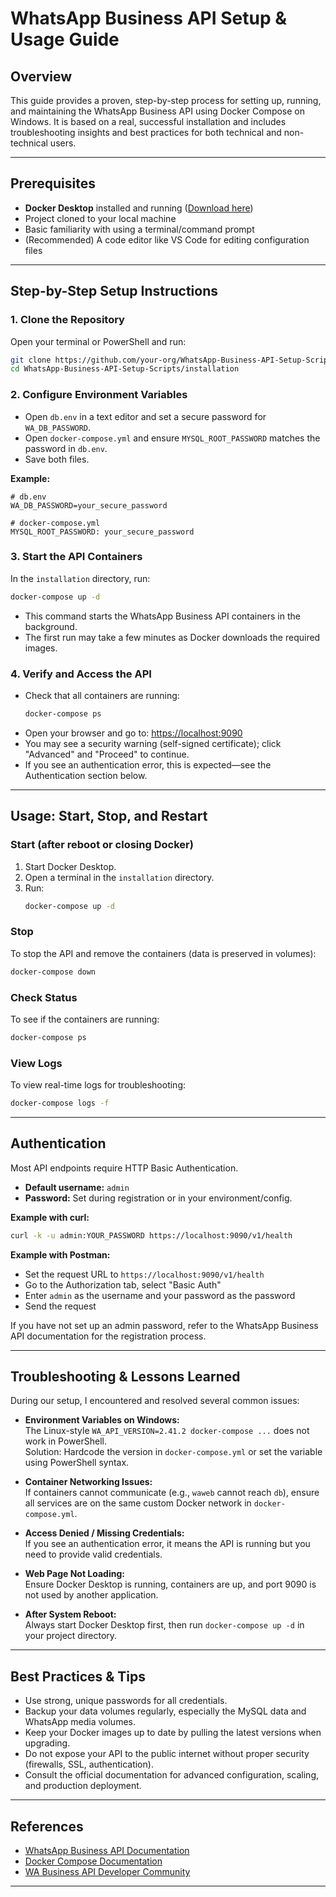 
# WhatsApp Business API Setup & Usage Guide

## Overview

This guide provides a proven, step-by-step process for setting up, running, and maintaining the WhatsApp Business API using Docker Compose on Windows. It is based on a real, successful installation and includes troubleshooting insights and best practices for both technical and non-technical users.

---

## Prerequisites

- **Docker Desktop** installed and running ([Download here](https://www.docker.com/products/docker-desktop/))
- Project cloned to your local machine
- Basic familiarity with using a terminal/command prompt
- (Recommended) A code editor like VS Code for editing configuration files

---

## Step-by-Step Setup Instructions

### 1. Clone the Repository

Open your terminal or PowerShell and run:
```bash
git clone https://github.com/your-org/WhatsApp-Business-API-Setup-Scripts.git
cd WhatsApp-Business-API-Setup-Scripts/installation
```

### 2. Configure Environment Variables

- Open `db.env` in a text editor and set a secure password for `WA_DB_PASSWORD`.
- Open `docker-compose.yml` and ensure `MYSQL_ROOT_PASSWORD` matches the password in `db.env`.
- Save both files.

**Example:**
```
# db.env
WA_DB_PASSWORD=your_secure_password
```
```
# docker-compose.yml
MYSQL_ROOT_PASSWORD: your_secure_password
```

### 3. Start the API Containers

In the `installation` directory, run:
```bash
docker-compose up -d
```
- This command starts the WhatsApp Business API containers in the background.
- The first run may take a few minutes as Docker downloads the required images.

### 4. Verify and Access the API

- Check that all containers are running:
  ```bash
  docker-compose ps
  ```
- Open your browser and go to: [https://localhost:9090](https://localhost:9090)
- You may see a security warning (self-signed certificate); click "Advanced" and "Proceed" to continue.
- If you see an authentication error, this is expected—see the Authentication section below.

---

## Usage: Start, Stop, and Restart

### Start (after reboot or closing Docker)

1. Start Docker Desktop.
2. Open a terminal in the `installation` directory.
3. Run:
   ```bash
   docker-compose up -d
   ```

### Stop

To stop the API and remove the containers (data is preserved in volumes):
```bash
docker-compose down
```

### Check Status

To see if the containers are running:
```bash
docker-compose ps
```

### View Logs

To view real-time logs for troubleshooting:
```bash
docker-compose logs -f
```

---

## Authentication

Most API endpoints require HTTP Basic Authentication.

- **Default username:** `admin`
- **Password:** Set during registration or in your environment/config.

**Example with curl:**
```bash
curl -k -u admin:YOUR_PASSWORD https://localhost:9090/v1/health
```

**Example with Postman:**
- Set the request URL to `https://localhost:9090/v1/health`
- Go to the Authorization tab, select "Basic Auth"
- Enter `admin` as the username and your password as the password
- Send the request

If you have not set up an admin password, refer to the WhatsApp Business API documentation for the registration process.

---

## Troubleshooting & Lessons Learned

During our setup, I encountered and resolved several common issues:

- **Environment Variables on Windows:**  
  The Linux-style `WA_API_VERSION=2.41.2 docker-compose ...` does not work in PowerShell.  
  Solution: Hardcode the version in `docker-compose.yml` or set the variable using PowerShell syntax.

- **Container Networking Issues:**  
  If containers cannot communicate (e.g., `waweb` cannot reach `db`), ensure all services are on the same custom Docker network in `docker-compose.yml`.

- **Access Denied / Missing Credentials:**  
  If you see an authentication error, it means the API is running but you need to provide valid credentials.

- **Web Page Not Loading:**  
  Ensure Docker Desktop is running, containers are up, and port 9090 is not used by another application.

- **After System Reboot:**  
  Always start Docker Desktop first, then run `docker-compose up -d` in your project directory.

---

## Best Practices & Tips

- Use strong, unique passwords for all credentials.
- Backup your data volumes regularly, especially the MySQL data and WhatsApp media volumes.
- Keep your Docker images up to date by pulling the latest versions when upgrading.
- Do not expose your API to the public internet without proper security (firewalls, SSL, authentication).
- Consult the official documentation for advanced configuration, scaling, and production deployment.

---

## References

- [WhatsApp Business API Documentation](https://developers.facebook.com/docs/whatsapp)
- [Docker Compose Documentation](https://docs.docker.com/compose/)
- [WA Business API Developer Community](https://developers.facebook.com/community?sort=trending&category=766772797555412)

---

